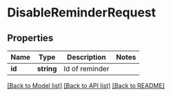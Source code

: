 # DisableReminderRequest

## Properties
Name | Type | Description | Notes
------------ | ------------- | ------------- | -------------
**id** | **string** | Id of reminder | 

[[Back to Model list]](../README.md#documentation-for-models) [[Back to API list]](../README.md#documentation-for-api-endpoints) [[Back to README]](../README.md)


